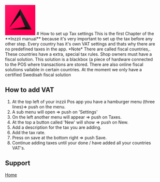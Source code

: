 <img src="../Assets/Pictures/play_store_512.png" alt="inzzii logo" width="100"/>
# How to set up Tax settings
This is the first Chapter of the **Inzzii manual** because it's very important to set up the tax before any other step. Every country has it's own VAT settings and thats why there are no predefined taxes in the app.
*Note* There are called fiscal countries,. These countries have a extra, special tax rules. Shop owners must have a fiscal solution. This solution is a blackbox (a piece of hardware connected to the POS where transactions are stored. There are also online fiscal solutions vailable in certain countries. At the moment we only have a certified Swedisah fiscal solution

## How to add VAT

1. At the top left of your inzzii Pos app you have a hamburger menu (three lines)=> push on the menu.
2. A sub menu will open => push on 'Settings'
3. On the left another menu will appear => push on Taxes. 
4. At the top a button called 'New' will show => push on New.
5. Add a description for the tax you are adding.
6. Add the tax rate.
7. Press on save at the bottom right => push Save.
8. Continue adding taxes until your done / have added all your countries VAT's. 


## Support
[Home](../index.md)